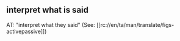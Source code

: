 ## interpret what is said ##

AT: "interpret what they said" (See: [[rc://en/ta/man/translate/figs-activepassive]])